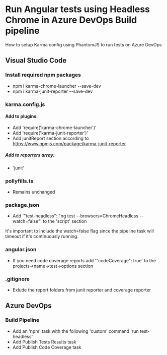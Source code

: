 # Run Angular tests using Headless Chrome in Azure DevOps Build pipeline
How to setup Karma config using PhantomJS to run tests on Azure DevOps

## Visual Studio Code
### Install required npm packages
- npm i karma-chrome-launcher --save-dev
- npm i karma-junit-reporter --save-dev
### karma.config.js
#### Add to plugins:
- Add 'require('karma-chrome-launcher')'
- Add 'require('karma-junit-reporter')'
- Add junitReport section according to https://www.npmjs.com/package/karma-junit-reporter
##### Add to reporters array:
- 'junit'
### pollyfills.ts
- Remains unchanged
### package.json
- Add '"test-headless": "ng test --browsers=ChromeHeadless --watch=false"' to the 'script' section

It's important to include the watch=false flag since the pipeline task will timeout if it's continuously running.
### angular.json
- If you need code coverage reports add '"codeCoverage": true' to the projects->name->test->options section
### .gitignore
- Exlude the report folders from junit reporter and coverage reporter
## Azure DevOps
### Build Pipeline
- Add an 'npm' task with the following 'custom' command 'run test-headless'
- Add Publish Tests Results task
- Add Publish Code Coverage task
